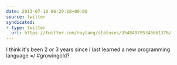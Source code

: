 ```yaml
---
date: 2013-07-10 06:29:18+00:00
source: twitter
syndicated:
- type: twitter
  url: https://twitter.com/roytang/statuses/354849795346661376/
---
```


I think it's been 2 or 3 years since I last learned a new programming language =/ #growingold?